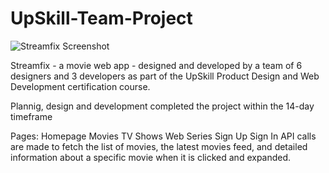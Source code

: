 # UpSkill-Team-Project

![Streamfix Screenshot](Streamfix.png)

Streamfix - a movie web app - designed and developed by a team of 6 designers and 3 developers as part of the UpSkill Product Design and Web Development certification course.

Plannig, design and development completed the project within the 14-day timeframe

Pages:
Homepage
Movies
TV Shows
Web Series
Sign Up
Sign In
API calls are made to fetch the list of movies, the latest movies feed, and detailed information about a specific movie when it is clicked and expanded.
